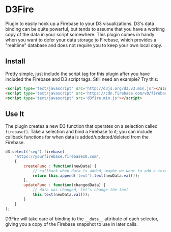 D3Fire
======

Plugin to easily hook up a Firebase to your D3 visualizations. D3's data binding can be quite powerful, but tends to assume that you have a working copy of the data in your script somewhere. This plugin comes in handy when you want to defer your data storage to Firebase, which provides a "realtime" database and does not require you to keep your own local copy.


Install
-----

Pretty simple, just include the script tag for this plugin after you have included the Firebase and D3 script tags. Still need an example? Try this:


```html 
<script type='text/javascript' src='http://d3js.org/d3.v3.min.js'></script>
<script type='text/javascript' src='https://cdn.firebase.com/v0/firebase.js'></script>
<script type='text/javascript' src='d3fire.min.js'></script>
```

Use It
-----
The plugin creates a new D3 function that operates on a selection called `firebase()`.  Take a selection and bind a Firebase to it; you can include callback functions for when data is added/updated/deleted from the Firebase.

```javascript
d3.select('svg').firebase(
    'https://yourfirebase.firebaseIO.com', 
    {
        createFunc : function(newData) {
            // callback when data is added, maybe we want to add a text element?
            return this.append('text').text(newData.val());
        },
        updateFunc : function(changedData) {
            // data was changed, let's change the text
            this.text(newData.val());
        }
    }
);
```

D3Fire will take care of binding to the `__data__` attribute of each selector, giving you a copy of the Firebase snapshot to use in later calls.
